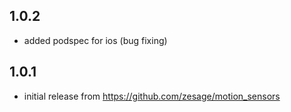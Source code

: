 ## 1.0.2

* added podspec for ios (bug fixing)

## 1.0.1

* initial release from https://github.com/zesage/motion_sensors